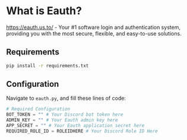 What is Eauth?
==============

https://eauth.us.to/ - Your #1 software login and authentication system, providing you with the most secure, flexible, and easy-to-use solutions.

Requirements
-------------
```bash
pip install -r requirements.txt
```

Configuration
-------------

Navigate to `eauth.py`, and fill these lines of code:

```python
# Required Configuration
BOT_TOKEN = "" # Your Discord bot token here
ADMIN_KEY = "" # Your Eauth admin key here
APP_SECRET = "" # Your Eauth application secret here
REQUIRED_ROLE_ID = ROLEIDHERE # Your Discord Role ID Here 
```
